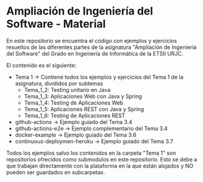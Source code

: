 # Ampliación de Ingeniería del Software - Material

En este repositorio se encuentra el código con ejemplos y ejercicios resueltos de las diferentes partes de la asignatura "Ampliación de Ingeniería del Software" del Grado en Ingeniería de Informática de la ETSII URJC.

El contenido es el siguiente:

- Tema 1 -> Contiene todos los ejemplos y ejercicios del Tema 1 de la asignatura, divididos por subtemas
  - Tema_1_2: Testing unitario en Java
  - Tema_1_3: Aplicaciones Web con Java y Spring
  - Tema_1_4: Testing de Aplicaciones Web
  - Tema_1_5: Aplicaciones REST con Java y Spring
  - Tema_1_6: Testing de Aplicaciones REST
- github-actions -> Ejemplo guiado del Tema 3.4
- github-actions-e2e -> Ejemplo complementario del Tema 3.4
- docker-example -> Ejemplo guiado del Tema 3.6
- continuous-deploymen-heroku -> Ejemplo guiado del Tema 3.7

Todos los ejemplos salvo los contenidos en la carpeta "Tema 1" son repositorios ofrecidos como submodulos en este repositorio. Esto se debe a que trabajan directamente con la plataforma en la que están alojados y NO pueden ser guardados en subcarpetas.
